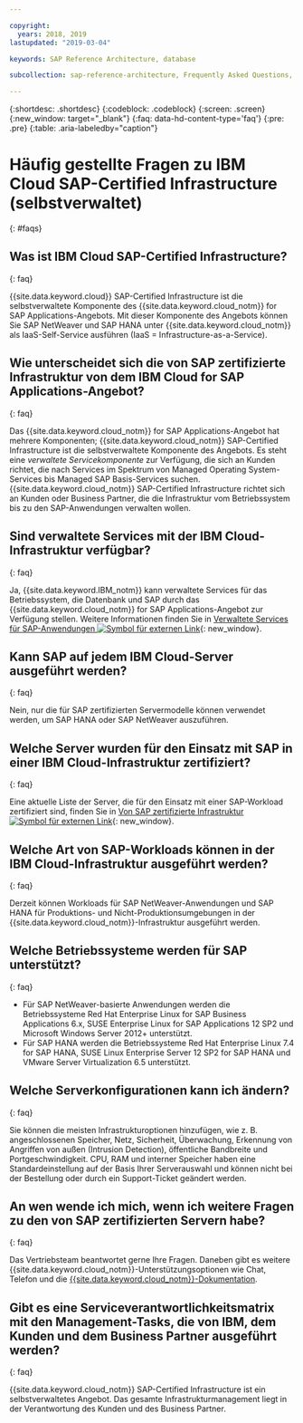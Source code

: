 ```yaml
---

copyright:
  years: 2018, 2019
lastupdated: "2019-03-04"

keywords: SAP Reference Architecture, database

subcollection: sap-reference-architecture, Frequently Asked Questions, FAQs

---
```


{:shortdesc: .shortdesc}
{:codeblock: .codeblock}
{:screen: .screen}
{:new_window: target="_blank"}
{:faq: data-hd-content-type='faq'}
{:pre: .pre}
{:table: .aria-labeledby="caption"}

# Häufig gestellte Fragen zu IBM Cloud SAP-Certified Infrastructure (selbstverwaltet)
{: #faqs}

## Was ist IBM Cloud SAP-Certified Infrastructure?
{: faq}

{{site.data.keyword.cloud}} SAP-Certified Infrastructure ist die selbstverwaltete Komponente des {{site.data.keyword.cloud_notm}} for SAP Applications-Angebots. Mit dieser Komponente des Angebots können Sie SAP NetWeaver und SAP HANA unter {{site.data.keyword.cloud_notm}} als IaaS-Self-Service ausführen (IaaS = Infrastructure-as-a-Service).

## Wie unterscheidet sich die von SAP zertifizierte Infrastruktur von dem IBM Cloud for SAP Applications-Angebot?
{: faq}

Das {{site.data.keyword.cloud_notm}} for SAP Applications-Angebot hat mehrere Komponenten; {{site.data.keyword.cloud_notm}} SAP-Certified Infrastructure ist die selbstverwaltete Komponente des Angebots.  Es steht eine *verwaltete Servicekomponente* zur Verfügung, die sich an Kunden richtet, die nach Services im Spektrum von Managed Operating System-Services bis Managed SAP Basis-Services suchen. {{site.data.keyword.cloud_notm}} SAP-Certified Infrastructure richtet sich an Kunden oder Business Partner, die die Infrastruktur vom Betriebssystem bis zu den SAP-Anwendungen verwalten wollen.

## Sind verwaltete Services mit der IBM Cloud-Infrastruktur verfügbar?
{: faq}

Ja, {{site.data.keyword.IBM_notm}} kann verwaltete Services für das Betriebssystem, die Datenbank und SAP durch das {{site.data.keyword.cloud_notm}} for SAP Applications-Angebot zur Verfügung stellen. Weitere Informationen finden Sie in [Verwaltete Services für SAP-Anwendungen ![Symbol für externen Link](../../icons/launch-glyph.svg "Symbol für externen Link")](https://www.ibm.com/cloud/sap/managed){: new_window}.

## Kann SAP auf jedem IBM Cloud-Server ausgeführt werden?
{: faq}

Nein, nur die für SAP zertifizierten Servermodelle können verwendet werden, um SAP HANA oder SAP NetWeaver auszuführen.

## Welche Server wurden für den Einsatz mit SAP in einer IBM Cloud-Infrastruktur zertifiziert?
{: faq}  

Eine aktuelle Liste der Server, die für den Einsatz mit einer SAP-Workload zertifiziert sind, finden Sie in [Von SAP zertifizierte Infrastruktur ![Symbol für externen Link](../../icons/launch-glyph.svg "Symbol für externen Link")](https://www.ibm.com/cloud/bare-metal-servers/sap){: new_window}.

## Welche Art von SAP-Workloads können in der IBM Cloud-Infrastruktur ausgeführt werden?
{: faq}

Derzeit können Workloads für SAP NetWeaver-Anwendungen und SAP HANA für Produktions- und Nicht-Produktionsumgebungen in der {{site.data.keyword.cloud_notm}}-Infrastruktur ausgeführt werden.

## Welche Betriebssysteme werden für SAP unterstützt?
{: faq}

  * Für SAP NetWeaver-basierte Anwendungen werden die Betriebssysteme Red Hat Enterprise Linux for SAP Business Applications 6.x, SUSE Enterprise Linux for SAP Applications 12 SP2 und Microsoft Windows Server 2012+ unterstützt.
  * Für SAP HANA werden die Betriebssysteme Red Hat Enterprise Linux 7.4 for SAP HANA, SUSE Linux Enterprise Server 12 SP2 for SAP HANA und VMware Server Virtualization 6.5 unterstützt.

## Welche Serverkonfigurationen kann ich ändern?
{: faq}

Sie können die meisten Infrastrukturoptionen hinzufügen, wie z. B. angeschlossenen Speicher, Netz, Sicherheit, Überwachung, Erkennung von Angriffen von außen (Intrusion Detection), öffentliche Bandbreite und Portgeschwindigkeit. CPU, RAM und interner Speicher haben eine Standardeinstellung auf der Basis Ihrer Serverauswahl und können nicht bei der Bestellung oder durch ein Support-Ticket geändert werden.

## An wen wende ich mich, wenn ich weitere Fragen zu den von SAP zertifizierten Servern habe?
{: faq}

Das Vertriebsteam beantwortet gerne Ihre Fragen. Daneben gibt es weitere {{site.data.keyword.cloud_notm}}-Unterstützungsoptionen wie Chat, Telefon und die [{{site.data.keyword.cloud_notm}}-Dokumentation](/docs/get-support?topic=get-support-getting-customer-support#getting-customer-support).

## Gibt es eine Serviceverantwortlichkeitsmatrix mit den Management-Tasks, die von IBM, dem Kunden und dem Business Partner ausgeführt werden?
{: faq}

{{site.data.keyword.cloud_notm}} SAP-Certified Infrastructure ist ein selbstverwaltetes Angebot. Das gesamte Infrastrukturmanagement liegt in der Verantwortung des Kunden und des Business Partner.
